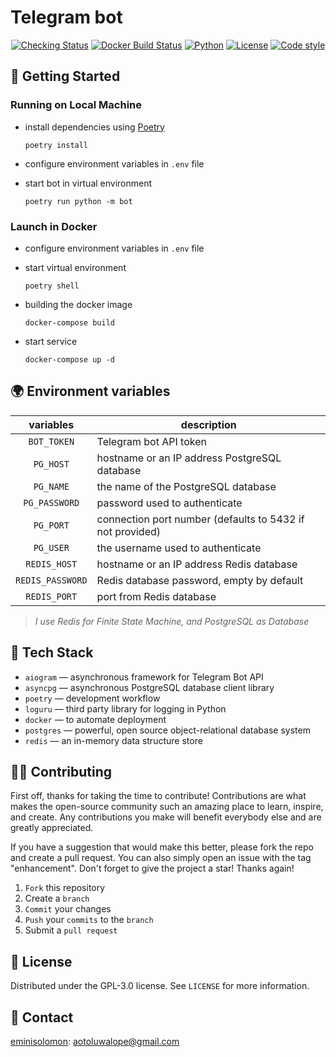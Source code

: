# Telegram bot

<p align="center">
<a href="https://github.com/donBarbos/telegram-bot-template/actions/workflows/checks.yml"><img src="https://img.shields.io/github/actions/workflow/status/donBarbos/telegram-bot-template/checks.yml?label=checks&style=plastic" alt="Checking Status"></a>
<a href="https://github.com/donBarbos/telegram-bot-template/actions/workflows/docker-image.yml"><img src="https://img.shields.io/github/actions/workflow/status/donBarbos/telegram-bot-template/docker-image.yml?label=docker%20image&style=plastic" alt="Docker Build Status"></a>
<a href="https://www.python.org/downloads"><img src="https://img.shields.io/badge/Python-3.7%2B-blue?style=plastic" alt="Python"></a>
<a href="https://github.com/donBarbos/telegram-bot-template/blob/master/LICENSE"><img src="https://img.shields.io/github/license/donBarbos/telegram-bot-template?style=plastic" alt="License"></a>
<a href="https://github.com/psf/black"><img src="https://img.shields.io/badge/code%20style-black-000000.svg?style=plastic" alt="Code style"></a>
<p>

## 🚀 Getting Started

### Running on Local Machine

- install dependencies using [Poetry](https://python-poetry.org "python package manager")

    ```
    poetry install
    ```

- configure environment variables in `.env` file

- start bot in virtual environment

    ```
    poetry run python -m bot
    ```

### Launch in Docker

- configure environment variables in `.env` file

- start virtual environment

    ```
    poetry shell
    ```

- building the docker image

    ```
    docker-compose build
    ```

- start service

    ```
    docker-compose up -d
    ```

## 🌍 Environment variables

|    variables     | description                                               |
| :--------------: | --------------------------------------------------------- |
|   `BOT_TOKEN`    | Telegram bot API token                                    |
|    `PG_HOST`     | hostname or an IP address PostgreSQL database             |
|    `PG_NAME`     | the name of the PostgreSQL database                       |
|  `PG_PASSWORD`   | password used to authenticate                             |
|    `PG_PORT`     | connection port number (defaults to 5432 if not provided) |
|    `PG_USER`     | the username used to authenticate                         |
|   `REDIS_HOST`   | hostname or an IP address Redis database                  |
| `REDIS_PASSWORD` | Redis database password, empty by default                 |
|   `REDIS_PORT`   | port from Redis database                                  |

> _I use Redis for Finite State Machine, and PostgreSQL as Database_

## 🔧 Tech Stack

- `aiogram` — asynchronous framework for Telegram Bot API
- `asyncpg` — asynchronous PostgreSQL database client library
- `poetry` — development workflow
- `loguru` — third party library for logging in Python
- `docker` — to automate deployment
- `postgres` — powerful, open source object-relational database system
- `redis` — an in-memory data structure store

## 👷🏾 Contributing

First off, thanks for taking the time to contribute! Contributions are what makes the open-source community such an amazing place to learn, inspire, and create. Any contributions you make will benefit everybody else and are greatly appreciated.

If you have a suggestion that would make this better, please fork the repo and create a pull request. You can also simply open an issue with the tag "enhancement". Don't forget to give the project a star! Thanks again!

1. `Fork` this repository
2. Create a `branch`
3. `Commit` your changes
4. `Push` your `commits` to the `branch`
5. Submit a `pull request`

## 📝 License

Distributed under the GPL-3.0 license. See `LICENSE` for more information.

## 📢 Contact

[eminisolomon](https://github.com/eminisolomon): <aotoluwalope@gmail.com>
